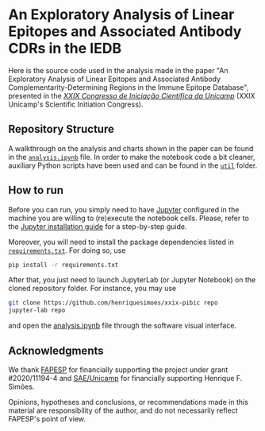 # An Exploratory Analysis of Linear Epitopes and Associated Antibody CDRs in the IEDB

Here is the source code used in the analysis made in the paper "An Exploratory
Analysis of Linear Epitopes and Associated Antibody Complementarity-Determining
Regions in the Immune Epitope Database", presented in the [_XXIX Congresso de
Iniciação Científica da Unicamp_][xxix-pibic] (XXIX Unicamp's Scientific
Initiation Congress).

## Repository Structure

A walkthrough on the analysis and charts shown in the paper can be found in the
[`analysis.ipynb`](./analysis.ipynb) file. In order to make the notebook code a
bit cleaner, auxiliary Python scripts have been used and can be found in the
[`util`](./util) folder.

## How to run

Before you can run, you simply need to have [Jupyter][jupyter] configured in the
machine you are willing to (re)execute the notebook cells. Please, refer to the
[Jupyter installation guide][jupyter-install] for a step-by-step guide.

Moreover, you will need to install the package dependencies listed in
[`requirements.txt`](./requirements.txt). For doing so, use

```bash
pip install -r requirements.txt
```

After that, you just need to launch JupyterLab (or Jupyter Notebook) on the
cloned repository folder. For instance, you may use

```bash
git clone https://github.com/henriquesimoes/xxix-pibic repo
jupyter-lab repo
```

and open the [analysis.ipynb](./analysis.ipynb) file through the software visual
interface.

[jupyter]: https://jupyter.org/
[jupyter-install]: https://jupyter.org/install

## Acknowledgments

We thank [FAPESP][fapesp] for financially supporting the project under grant
\#2020/11194-4 and [SAE/Unicamp][sae-unicamp] for financially supporting Henrique
F. Simões.

Opinions, hypotheses and conclusions, or recommendations made in this material
are responsibility of the author, and do not necessarily reflect FAPESP's point
of view.

[simoes]: http://lattes.cnpq.br/2364440352119569
[meidanis]: http://lattes.cnpq.br/1313385414995585

[fapesp]: https://fapesp.br/en/
[sae-unicamp]: https://www.sae.unicamp.br
[xxix-pibic]: https://www.prp.unicamp.br/pibic/congressos/xxixcongresso

